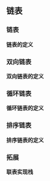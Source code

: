 ## 链表

### 链表

**链表的定义**

### 双向链表

**双向链表的定义**

### 循环链表

**循环链表的定义**

### 排序链表

**排序链表的定义**

### 拓展
**联表实现栈**